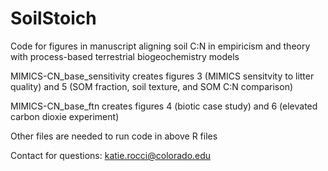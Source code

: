 # SoilStoich
Code for figures in manuscript aligning soil C:N in empiricism and theory with process-based terrestrial biogeochemistry models

MIMICS-CN_base_sensitivity creates figures 3 (MIMICS sensitvity to litter quality) and 5 (SOM fraction, soil texture, and SOM C:N comparison)

MIMICS-CN_base_ftn creates figures 4 (biotic case study) and 6 (elevated carbon dioxie experiment)

Other files are needed to run code in above R files

Contact for questions: katie.rocci@colorado.edu

